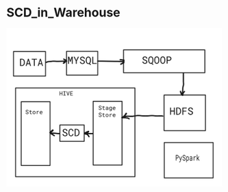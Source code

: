 # SCD_in_Warehouse

<img src="https://github.com/melwinmpk/SCD_in_Warehouse/blob/melwin_all/img/SCD_FLOW.png?raw=true"></img>
